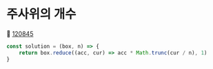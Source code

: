 # 주사위의 개수
🔗 <a href="https://school.programmers.co.kr/learn/courses/30/lessons/120845">120845</a>

```javascript
const solution = (box, n) => {
    return box.reduce((acc, cur) => acc * Math.trunc(cur / n), 1)
}
```
